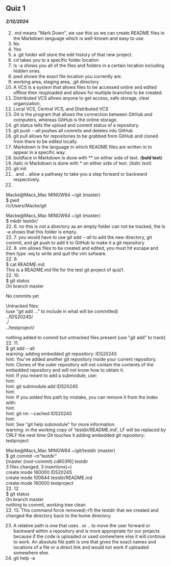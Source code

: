 ## **Quiz 1**
#### *2/12/2024*
2. .md means "Mark Down", we use this so we can create README files in the Markdown language which is well-known and easy to use.  
3. No  
4. Yes
5. a .git folder will store the edit history of that new project. 
6. cd takes you to a specific folder location
7. ls -a shows you all of the files and folders in a certain location including hidden ones.  
8. pwd shows the exact file location you currently are.  
9. working area, staging area, .git directory  
10. A VCS is a system that allows files to be accessed online and edited offline then reuploaded and allows for multiple branches to be created.  
11. Distributed VCS allows anyone to get access, safe storage, clear organization, 
12. Local VCS, Central VCS, and Distributed VCS
13. Git is the program that allows the connection between GitHub and computers, whereas GitHub is the online storage.  
14. git status tells the upload and commit status of a repository.  
15. git push --all pushes all commits and deletes into GitHub
16. git pull allows for repositories to be grabbed from GitHub and cloned from there to be edited locally.  
17. Markdown is the language in which README files are written in to appear in a specific way.  
18. boldface in Markdown is done with ** on either side of text. (**bold text**)  
19. italic in Markdown is done with * on either side of text. (*italic text*)  
20. git init
21. . and .. allow a pathway to take you a step forward or backward respectively.  
22.
Macke@Macs_Mac MINGW64 ~/git (master)  
$ pwd  
/c/Users/Macke/git  
  
Macke@Macs_Mac MINGW64 ~/git (master)  
$ mkdir testdir/  
22. 6. no this is not a directory as an empty folder can not be tracked, the ls -a shows that this folder is empty.   
22. 7. you would have to use git add --all to add the new directory, git commit, and git push to add it to GitHub to make it a git repository  
22. 8. vim allows files to be created and edited, you must hit escape and then type :wq to write and quit the vim sofware.  
22. 9.  
$ cat README.md   
This is a README.md file for the test git project of quiz1.  
22. 10.  
$ git status  
On branch master  
  
No commits yet  
  
Untracked files:  
  (use "git add <file>..." to include in what will be committed)  
        ../IDS2024S/  
        ./   
        ../testproject/  
  
nothing added to commit but untracked files present (use "git add" to track)  
22. 11.  
$ git add --all  
warning: adding embedded git repository: IDS2024S  
hint: You've added another git repository inside your current repository.  
hint: Clones of the outer repository will not contain the contents of the embedded repository and will not know how to obtain it.  
hint: If you meant to add a submodule, use:  
hint:  
hint:   git submodule add <url> IDS2024S  
hint:  
hint: If you added this path by mistake, you can remove it from the index with:  
hint:  
hint:   git rm --cached IDS2024S  
hint:  
hint: See "git help submodule" for more information.  
warning: in the working copy of 'testdir/README.md', LF will be replaced by CRLF the next time Git touches it adding embedded git repository: testproject  
  
Macke@Macs_Mac MINGW64 ~/git/testdir (master)  
$ git commit -m"testdir"  
[master (root-commit) cd603f6] testdir  
 3 files changed, 3 insertions(+)  
 create mode 160000 IDS2024S  
 create mode 100644 testdir/README.md  
 create mode 160000 testproject  
22. 12.   
$ git status  
On branch master  
nothing to commit, working tree clean  
22. 13. This command force removed(-rf) the testdir that we created and changed the directory back to the home directory. 
  
23. A relative path is one that uses . or .. to move the user forward or backward within a repository and is more appropriate for our projects because if the code is uploaded or used somewhere else it will continue to work. An absolute file path is one that gives the exact names and locations of a file or a direct link and would not work if uploaded somewhere else.  
24. git help -a  
